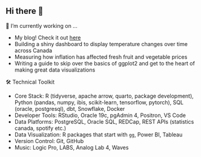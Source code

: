 ## Hi there 👋

<!--
**deanhansen/deanhansen** is a ✨ _special_ ✨ repository because its `README.md` (this file) appears on your GitHub profile.

Here are some ideas to get you started:

- 🔭 I’m currently working on ...
- 🌱 I’m currently learning ...
- 👯 I’m looking to collaborate on ...
- 🤔 I’m looking for help with ...
- 💬 Ask me about ...
- 📫 How to reach me: ...
- 😄 Pronouns: ...
- ⚡ Fun fact: ...
-->

🔭 I’m currently working on ...
  - My blog! Check it out [here](https://deanhansen.blog/)
  - Building a shiny dashboard to display temperature changes over time across Canada
  - Measuring how inflation has affected fresh fruit and vegetable prices
  - Writing a guide to skip over the basics of ggplot2 and get to the heart of making great data visualizations

🛠 Technical Toolkit
  - Core Stack: R (tidyverse, apache arrow, quarto, package development), Python (pandas, numpy, ibis, scikit-learn, tensorflow, pytorch), SQL (oracle, postgresql), dbt, Snowflake, Docker
  - Developer Tools: RStudio, Oracle 19c, pgAdmin 4, Positron, VS Code
  - Data Platforms: PostgreSQL, Oracle SQL, REDCap, REST APIs (statistics canada, spotify etc.)
  - Data Visualization: R packages that start with `gg`, Power BI, Tableau
  - Version Control: Git, GitHub
  - Music: Logic Pro, LABS, Analog Lab 4, Waves
